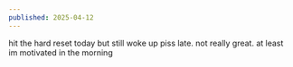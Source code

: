 ```yaml
---
published: 2025-04-12
---
```


hit the hard reset today but still woke up piss late. not really great. at least im motivated in the morning